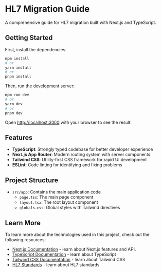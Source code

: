 # HL7 Migration Guide

A comprehensive guide for HL7 migration built with Next.js and TypeScript.

## Getting Started

First, install the dependencies:

```bash
npm install
# or
yarn install
# or
pnpm install
```

Then, run the development server:

```bash
npm run dev
# or
yarn dev
# or
pnpm dev
```

Open [http://localhost:3000](http://localhost:3000) with your browser to see the result.

## Features

- **TypeScript**: Strongly typed codebase for better developer experience
- **Next.js App Router**: Modern routing system with server components
- **Tailwind CSS**: Utility-first CSS framework for rapid UI development
- **ESLint**: Code linting for identifying and fixing problems

## Project Structure

- `src/app`: Contains the main application code
  - `page.tsx`: The main page component
  - `layout.tsx`: The root layout component
  - `globals.css`: Global styles with Tailwind directives

## Learn More

To learn more about the technologies used in this project, check out the following resources:

- [Next.js Documentation](https://nextjs.org/docs) - learn about Next.js features and API.
- [TypeScript Documentation](https://www.typescriptlang.org/docs/) - learn about TypeScript
- [Tailwind CSS Documentation](https://tailwindcss.com/docs) - learn about Tailwind CSS
- [HL7 Standards](https://www.hl7.org/) - learn about HL7 standards
